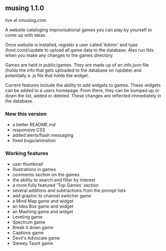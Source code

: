 ## musing 1.1.0

live at omusing.com

A website cataloging improvisational games you can play by yourself to come up with ideas.

Once website is installed, register a user called 'Admin' and type (host.com)/update to
upload all game data to the database. Also run this when you make any changes to the games
directory.

Games are held in public/games. They are made up of an info.json file (holds the info that
gets uploaded to the database on /update) and potentially a .js file that holds the widget.

Current features include the ability to add widgets to games. These widgets can be added to
a users homepage. From there, they can be bumped up or down the list, added or deleted.
These changes are reflected immediately in the database.

### New this version
* a better README.md
* responsive CSS
* added alerts/flash messaging
* fixed bugs/animation

### Working features
* user thumbnail
* illustrations in games
* comments section on the games
* the ability to search and filter by interest
* a more fully featured 'Top Games' section
* several additons and subtractions from the prompt lists
* add graphic to channel switcher game
* a Mind Map game and widget
* an Idea Box game and widget
* an Mashing game and widget
* Leveling game
* Spectrum game
* Break it down game
* Captions game
* Devil's Advocate game
* Stewey Taunt game


